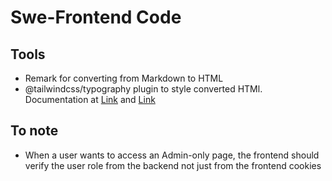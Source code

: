 # Swe-Frontend Code

## Tools

* Remark for converting from Markdown to HTML
* @tailwindcss/typography plugin to style converted HTMl. Documentation at [Link](https://github.com/tailwindlabs/tailwindcss-typography) and [Link](https://v1.tailwindcss.com/docs/typography-plugin)

## To note

* When a user wants to access an Admin-only page, the frontend should verify the user role from the backend not just from the frontend cookies

